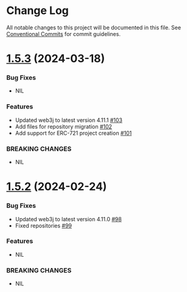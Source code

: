 # Change Log

All notable changes to this project will be documented in this file.
See [Conventional Commits](https://conventionalcommits.org) for commit guidelines.

# [1.5.3](https://github.com/web3j/web3j-cli/releases/tag/v1.5.3) (2024-03-18)

### Bug Fixes

* NIL

### Features

* Updated web3j to latest version 4.11.1 [#103](https://github.com/web3j/web3j-cli/pull/103)
* Add files for repository migration [#102](https://github.com/web3j/web3j-cli/pull/102)
* Add support for ERC-721 project creation [#101](https://github.com/web3j/web3j-cli/pull/101)

### BREAKING CHANGES

* NIL

# [1.5.2](https://github.com/web3j/web3j-cli/releases/tag/v1.5.2) (2024-02-24)

### Bug Fixes

* Updated web3j to latest version 4.11.0 [#98](https://github.com/web3j/web3j-cli/pull/98)
* Fixed repositories  [#99](https://github.com/web3j/web3j-cli/pull/99)

### Features

* NIL

### BREAKING CHANGES

* NIL